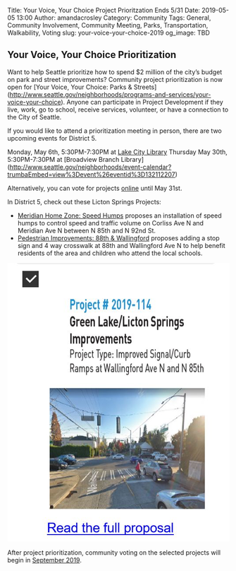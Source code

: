 Title: Your Voice, Your Choice Project Prioritzation Ends 5/31
Date: 2019-05-05 13:00
Author: amandacrosley
Category: Community
Tags: General, Community Involvement, Community Meeting, Parks, Transportation, Walkability, Voting
slug: your-voice-your-choice-2019
og_image: TBD

## Your Voice, Your Choice Prioritization 

Want to help Seattle prioritize how to spend $2 million of the city’s budget on park and street improvements? Community project prioritization is now open for [Your Voice, Your Choice: Parks & Streets] (http://www.seattle.gov/neighborhoods/programs-and-services/your-voice-your-choice). Anyone can participate in Project Development if they live, work, go to school, receive services, volunteer, or have a connection to the City of Seattle.

If you would like to attend a prioritization meeting in person, there are two upcoming events for District 5. 

Monday, May 6th, 5:30PM-7:30PM at [Lake City Library](http://www.seattle.gov/neighborhoods/event-calendar?trumbaEmbed=view%3Devent%26eventid%3D132110929)
Thursday May 30th, 5:30PM-7:30PM at [Broadview Branch Library] (http://www.seattle.gov/neighborhoods/event-calendar?trumbaEmbed=view%3Devent%26eventid%3D132112207)

Alternatively, you can vote for projects [online](https://yvyc.consider.it/) until May 31st. 

In District 5, check out these Licton Springs Projects:

* [Meridian Home Zone: Speed Humps](https://yvyc.consider.it/19-223) proposes an installation of speed humps to control speed and traffic volume on Corliss Ave N and Meridian Ave N between N 85th and N 92nd St.  
* [Pedestrian Improvements: 88th & Wallingford](https://yvyc.consider.it/19-202) proposes adding a stop sign and 4 way crosswalk at 88th and Wallingford Ave N to help benefit residents of the area and children who attend the local schools. 

[![Vote for Licton Springs](/images/NSF_D6_LictonSprings.JPG)](/images/NSF_D6_LictonSprings.JPG)

After project prioritization, community voting on the selected projects will begin in [September 2019](http://www.seattle.gov/neighborhoods/programs-and-services/your-voice-your-choice/get-involved/vote). 
